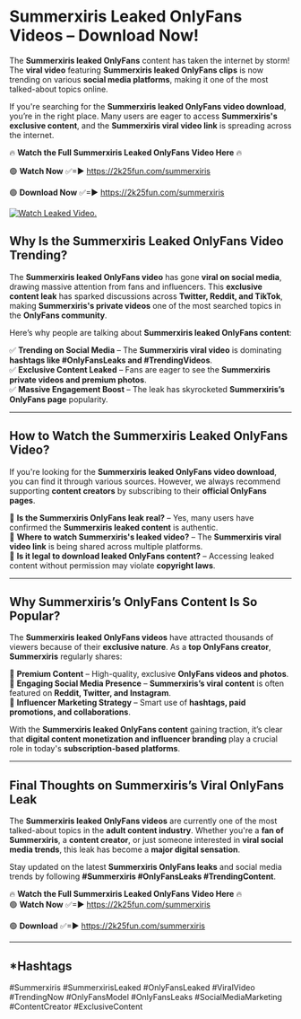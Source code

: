 # Summerxiris Leaked OnlyFans Videos – Download Now!

The **Summerxiris leaked OnlyFans** content has taken the internet by storm! The **viral video** featuring **Summerxiris leaked OnlyFans clips** is now trending on various **social media platforms**, making it one of the most talked-about topics online.  

If you're searching for the **Summerxiris leaked OnlyFans video download**, you’re in the right place. Many users are eager to access **Summerxiris's exclusive content**, and the **Summerxiris viral video link** is spreading across the internet.  

🔥 **Watch the Full Summerxiris Leaked OnlyFans Video Here** 🔥  

🟢 **Watch Now** ✅=► https://2k25fun.com/summerxiris

🟢 **Download Now** ✅=► https://2k25fun.com/summerxiris

[![Watch Leaked Video.](https://miro.medium.com/v2/resize:fit:828/format:webp/1*cilzJN44JGOrTw9NJCrNHA.gif "Watch Leaked Video")](https://2k25fun.com/summerxiris)

## **Why Is the Summerxiris Leaked OnlyFans Video Trending?**  

The **Summerxiris leaked OnlyFans video** has gone **viral on social media**, drawing massive attention from fans and influencers. This **exclusive content leak** has sparked discussions across **Twitter, Reddit, and TikTok**, making **Summerxiris's private videos** one of the most searched topics in the **OnlyFans community**.  

Here’s why people are talking about **Summerxiris leaked OnlyFans content**:  

✅ **Trending on Social Media** – The **Summerxiris viral video** is dominating **hashtags like #OnlyFansLeaks and #TrendingVideos**.  
✅ **Exclusive Content Leaked** – Fans are eager to see the **Summerxiris private videos and premium photos**.  
✅ **Massive Engagement Boost** – The leak has skyrocketed **Summerxiris’s OnlyFans page** popularity.  

---

## **How to Watch the Summerxiris Leaked OnlyFans Video?**  

If you're looking for the **Summerxiris leaked OnlyFans video download**, you can find it through various sources. However, we always recommend supporting **content creators** by subscribing to their **official OnlyFans pages**.  

🔹 **Is the Summerxiris OnlyFans leak real?** – Yes, many users have confirmed the **Summerxiris leaked content** is authentic.  
🔹 **Where to watch Summerxiris's leaked video?** – The **Summerxiris viral video link** is being shared across multiple platforms.  
🔹 **Is it legal to download leaked OnlyFans content?** – Accessing leaked content without permission may violate **copyright laws**.  

---

## **Why Summerxiris’s OnlyFans Content Is So Popular?**  

The **Summerxiris leaked OnlyFans videos** have attracted thousands of viewers because of their **exclusive nature**. As a **top OnlyFans creator**, **Summerxiris** regularly shares:  

📌 **Premium Content** – High-quality, exclusive **OnlyFans videos and photos**.  
📌 **Engaging Social Media Presence** – **Summerxiris’s viral content** is often featured on **Reddit, Twitter, and Instagram**.  
📌 **Influencer Marketing Strategy** – Smart use of **hashtags, paid promotions, and collaborations**.  

With the **Summerxiris leaked OnlyFans content** gaining traction, it’s clear that **digital content monetization and influencer branding** play a crucial role in today's **subscription-based platforms**.  

---

## **Final Thoughts on Summerxiris’s Viral OnlyFans Leak**  

The **Summerxiris leaked OnlyFans videos** are currently one of the most talked-about topics in the **adult content industry**. Whether you're a **fan of Summerxiris**, a **content creator**, or just someone interested in **viral social media trends**, this leak has become a **major digital sensation**.  

Stay updated on the latest **Summerxiris OnlyFans leaks** and social media trends by following **#Summerxiris #OnlyFansLeaks #TrendingContent**.  

🔥 **Watch the Full Summerxiris Leaked OnlyFans Video Here** 🔥  
🟢 **Watch Now** ✅=► https://2k25fun.com/summerxiris

🟢 **Download** ✅=► https://2k25fun.com/summerxiris

---

## *Hashtags
#Summerxiris #SummerxirisLeaked #OnlyFansLeaked #ViralVideo #TrendingNow #OnlyFansModel #OnlyFansLeaks #SocialMediaMarketing #ContentCreator #ExclusiveContent  